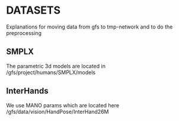 # DATASETS

Explanations for moving data from gfs to tmp-network and to do the preprocessing

## SMPLX
The parametric 3d models are located in /gfs/project/humans/SMPLX/models

## InterHands
We use MANO params which are located here /gfs/data/vision/HandPose/InterHand26M
